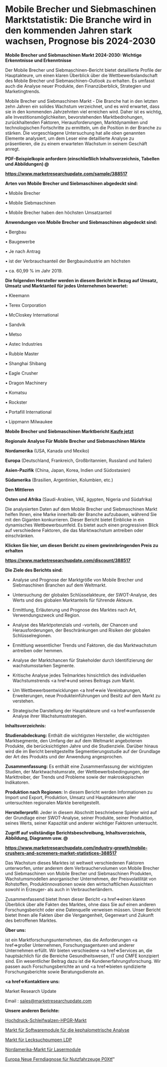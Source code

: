# Mobile Brecher und Siebmaschinen Marktstatistik: Die Branche wird in den kommenden Jahren stark wachsen, Prognose bis 2024-2030

<strong>Mobile Brecher und Siebmaschinen Markt 2024-2030: Wichtige Erkenntnisse und Erkenntnisse</strong>

Der Mobile Brecher und Siebmaschinen-Bericht bietet detaillierte Profile der Hauptakteure, um einen klaren Überblick über die Wettbewerbslandschaft des Mobile Brecher und Siebmaschinen-Outlook zu erhalten. Es umfasst auch die Analyse neuer Produkte, den Finanzüberblick, Strategien und Marketingtrends.

Mobile Brecher und Siebmaschinen Markt - Die Branche hat in den letzten zehn Jahren ein solides Wachstum verzeichnet, und es wird erwartet, dass sie in den kommenden Jahrzehnten viel erreichen wird. Daher ist es wichtig, alle Investitionsmöglichkeiten, bevorstehenden Marktbedrohungen, zurückhaltenden Faktoren, Herausforderungen, Marktdynamiken und technologischen Fortschritte zu ermitteln, um die Position in der Branche zu stärken. Die vorgeschlagene Untersuchung hat alle oben genannten Elemente analysiert, um dem Leser eine detaillierte Analyse zu präsentieren, die zu einem erwarteten Wachstum in seinem Geschäft anregt.



<strong><b>PDF-Beispielkopie anfordern (einschließlich Inhaltsverzeichnis, Tabellen und Abbildungen) @ </b></strong>

<strong><a href=https://www.marketresearchupdate.com/sample/388517>

<strong>https://www.marketresearchupdate.com/sample/388517</u></a></strong></strong>



<strong>Arten von Mobile Brecher und Siebmaschinen abgedeckt sind:</strong>

• Mobile Brecher

• Mobile Siebmaschinen

• Mobile Brecher haben den höchsten Umsatzanteil



<strong>Anwendungen von Mobile Brecher und Siebmaschinen abgedeckt sind:</strong>

• Bergbau

• Baugewerbe

• Je nach Antrag

• ist der Verbrauchsanteil der Bergbauindustrie am höchsten

• ca. 60,99 % im Jahr 2019.



<strong>Die folgenden Hersteller werden in diesem Bericht in Bezug auf Umsatz, Umsatz und Marktanteil für jedes Unternehmen bewertet:</strong>

• Kleemann

• Terex Corporation

• McCloskey International

• Sandvik

• Metso

• Astec Industries

• Rubble Master

• Shanghai Shibang

• Eagle Crusher

• Dragon Machinery

• Komatsu

• Rockster

• Portafill International

• Lippmann Milwaukee



<strong>Mobile Brecher und Siebmaschinen Marktbericht <a href=https://www.marketresearchupdate.com/buynow/388517>Kaufe jetzt</a></strong>



<strong>Regionale Analyse Für Mobile Brecher und Siebmaschinen Märkte</strong>



<strong>Nordamerika</strong> (USA, Kanada und Mexiko)



<strong>Europa</strong> (Deutschland, Frankreich, Großbritannien, Russland und Italien)



<strong>Asien-Pazifik</strong> (China, Japan, Korea, Indien und Südostasien)



<strong>Südamerika</strong> (Brasilien, Argentinien, Kolumbien, etc.)



<strong>Den Mittleren</strong> 

<strong>Osten und Afrika</strong> (Saudi-Arabien, VAE, ägypten, Nigeria und Südafrika)

Die analysierten Daten auf dem Mobile Brecher und Siebmaschinen Markt helfen Ihnen, eine Marke innerhalb der Branche aufzubauen, während Sie mit den Giganten konkurrieren. Dieser Bericht bietet Einblicke in ein dynamisches Wettbewerbsumfeld. Es bietet auch einen progressiven Blick auf verschiedene Faktoren, die das Marktwachstum antreiben oder einschränken.



<strong>Klicken Sie hier, um diesen Bericht zu einem gewinnbringenden Preis zu erhalten
</strong>

<strong><a href=https://www.marketresearchupdate.com/discount/388517>https://www.marketresearchupdate.com/discount/388517</b></u></strong></a>



<strong>Die Ziele des Berichts sind:</strong>

- Analyse und Prognose der Marktgröße von Mobile Brecher und Siebmaschinen Branchen auf dem Weltmarkt.

- Untersuchung der globalen Schlüsselakteure, der SWOT-Analyse, des Werts und des globalen Marktanteils für führende Akteure.

- Ermittlung, Erläuterung und Prognose des Marktes nach Art, Verwendungszweck und Region.

- Analyse des Marktpotenzials und -vorteils, der Chancen und Herausforderungen, der Beschränkungen und Risiken der globalen Schlüsselregionen.

- Ermittlung wesentlicher Trends und Faktoren, die das Marktwachstum antreiben oder hemmen.

- Analyse der Marktchancen für Stakeholder durch Identifizierung der wachstumsstarken Segmente.

- Kritische Analyse jedes Teilmarktes hinsichtlich des individuellen Wachstumstrends <a href=>und</a> seines Beitrags zum Markt.

- Um Wettbewerbsentwicklungen <a href=>wie</a> Vereinbarungen, Erweiterungen, neue Produkteinführungen und Besitz auf dem Markt zu verstehen.

- Strategische Darstellung der Hauptakteure und <a href=>umfas</a>sende Analyse ihrer Wachstumsstrategien.



<strong>Inhaltsverzeichnis:</strong>



<strong>Studienabdeckung:</strong> Enthält die wichtigsten Hersteller, die wichtigsten Marktsegmente, den Umfang der auf dem Weltmarkt angebotenen Produkte, die berücksichtigten Jahre und die Studienziele. Darüber hinaus wird die im Bericht bereitgestellte Segmentierungsstudie auf der Grundlage der Art des Produkts und der Anwendung angesprochen.



<strong>Zusammenfassung:</strong> Es enthält eine Zusammenfassung der wichtigsten Studien, der Marktwachstumsrate, der Wettbewerbsbedingungen, der Markttreiber, der Trends und Probleme sowie der makroskopischen Indikatoren.



<strong>Produktion nach Regionen:</strong> In diesem Bericht werden Informationen zu Import und Export, Produktion, Umsatz und Hauptakteuren aller untersuchten regionalen Märkte bereitgestellt.



<strong>Herstellerprofil:</strong> Jeder in diesem Abschnitt beschriebene Spieler wird auf der Grundlage einer SWOT-Analyse, seiner Produkte, seiner Produktion, seines Werts, seiner Kapazität und anderer wichtiger Faktoren untersucht.



<strong><b>Zugriff auf vollständige Berichtsbeschreibung, Inhaltsverzeichnis, Abbildung, Diagramm usw. @ </b></strong>

<strong><a href=https://www.marketresearchupdate.com/industry-growth/mobile-crushers-and-screeners-market-statistices-388517>https://www.marketresearchupdate.com/industry-growth/mobile-crushers-and-screeners-market-statistices-388517</a></strong>

Das Wachstum dieses Marktes ist weltweit verschiedenen Faktoren unterworfen, unter anderem dem Verbrauchervolumen von Mobile Brecher und Siebmaschinen von Mobile Brecher und Siebmaschinen Produkten, Wachstumsmodellen anorganischer Unternehmen, der Preisvolatilität von Rohstoffen, Produktinnovationen sowie den wirtschaftlichen Aussichten sowohl in Erzeuger- als auch in Verbraucherländern.

Zusammenfassend bietet Ihnen dieser Bericht <a href=>einen</a> klaren Überblick über alle Fakten des Marktes, ohne dass Sie auf einen anderen Forschungsbericht oder eine Datenquelle verweisen müssen. Unser Bericht bietet Ihnen alle Fakten über die Vergangenheit, Gegenwart und Zukunft des betroffenen Marktes.



<strong>Über uns:</strong>

 ist ein Marktforschungsunternehmen, das die Anforderungen <a href=>großer</a> Unternehmen, Forschungsagenturen und anderer Unternehmen erfüllt. Wir bieten verschiedene <a href=>Services</a> an, die hauptsächlich für die Bereiche Gesundheitswesen, IT und CMFE konzipiert sind. Ein wesentlicher Beitrag dazu ist die Kundenerfahrungsforschung. Wir passen auch Forschungsberichte an und <a href=>bieten</a> syndizierte Forschungsberichte sowie Beratungsdienste an.



<strong><a href=>Kontaktiere uns:</a></strong>

Market Research Update

Email : sales@marketresearchupdate.com



<strong>Unsere anderen Berichte:</strong>

<a href=https://www.linkedin.com/pulse/high-pressure-grinding-roller-hpgr-market-size>Hochdruck-Schleifwalzen-HPGR-Markt</a>

<a href=https://www.linkedin.com/pulse/cephalometric-analysis-software-module-market>Markt für Softwaremodule für die kephalometrische Analyse</a>

<a href=https://www.linkedin.com/pulse/leak-detection-pump-ldp-market-2023-remarking>Markt für Lecksuchpumpen LDP</a>

<a href=https://www.linkedin.com/pulse/north-america-laser-module-market-2023-2030>Nordamerika-Markt für Lasermodule</a>

<a href=https://www.linkedin.com/pulse/europe-new-commercial-vehicle-remote-diagnostics-p0xtf/>Europa Neue Ferndiagnose für Nutzfahrzeuge P0Xtf</a>"
